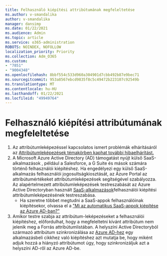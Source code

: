 ```yaml
---
title: Felhasználó kiépítési attribútumának megfeleltetése
ms.author: v-smandalika
author: v-smandalika
manager: dansimp
ms.date: 01/22/2021
ms.audience: Admin
ms.topic: article
ms.service: o365-administration
ROBOTS: NOINDEX, NOFOLLOW
localization_priority: Priority
ms.collection: Adm_O365
ms.custom:
- "7851"
- "9004348"
ms.openlocfilehash: 8bbf554c533d960a304901d7cbb492b87e9bec71
ms.sourcegitcommit: 953a8567ebcd9835f8c5c49472b223107c92549b
ms.translationtype: MT
ms.contentlocale: hu-HU
ms.lasthandoff: 01/22/2021
ms.locfileid: "49949764"
---
```

# <a name="user-provisioning-attribute-mapping"></a>Felhasználó kiépítési attribútumának megfeleltetése

1. Az attribútumleképezéssel kapcsolatos ismert problémák elhárításáról az [Attribútumleképezések témakörben kaphat további hibaelhárítást.](https://docs.microsoft.com/azure/active-directory/app-provisioning/known-issues#attribute-mappings) 
2. A Microsoft Azure Active Directory (AD) támogatást nyújt külső SaaS-alkalmazások , például a Salesforce, a G Suite és mások számára történő felhasználói kiépítéshez. Ha engedélyezi egy külső SaaS-alkalmazás felhasználói jogosultságkiosztását, az Azure Portal az attribútumértékeket attribútumleképezések segítségével szabályozza. Az alapértelmezett attribútumleképezések testreszabását az Azure Active Directoryban használt [SaaS-alkalmazások](https://docs.microsoft.com/azure/active-directory/app-provisioning/customize-application-attributes)felhasználói kiépítési attribútumleképezésének testreszabása.
    - Ha szeretne többet megtudni a SaaS-appok felhasználóinak kiépítésekor, olvassa el a ["Mi az automatikus SaaS-appok kiépítése az Azure AD-ban?"](https://docs.microsoft.com/azure/active-directory/app-provisioning/user-provisioning) 
3. Amikor testre szabja az attribútum-leképezéseket a felhasználói kiépítéshez, előfordulhat, hogy a megfeleltetni kívánt attribútum nem jelenik meg a Forrás attribútumlistában. A helyszíni Active Directoryból származó attribútum szinkronizálása az [Azure AD-hez](https://docs.microsoft.com/azure/active-directory/app-provisioning/user-provisioning-sync-attributes-for-mapping) egy alkalmazásbeli cikkhez való kiépítéshez azt mutatja be, hogy miként adjuk hozzá a hiányzó attribútumot úgy, hogy szinkronizáljuk azt a helyszíni AD-ről az Azure AD-be.
